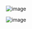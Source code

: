 ![image](https://github.com/user-attachments/assets/8f500aff-eb52-422a-850c-8bc755afd0df)

![image](https://github.com/user-attachments/assets/956a8de3-933d-40d7-966a-df5ddc17fa4b)
